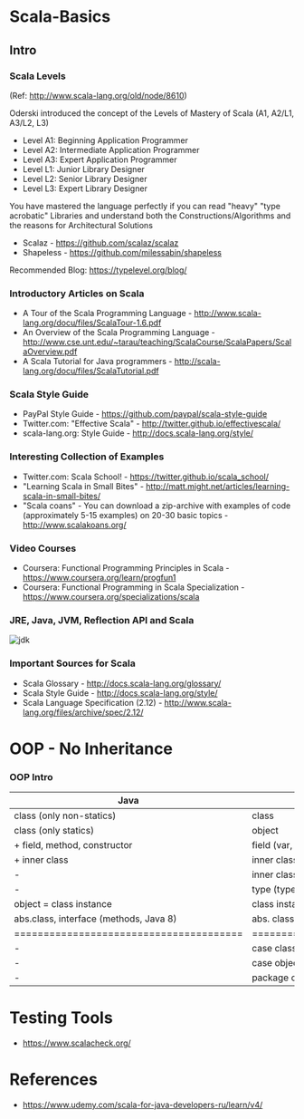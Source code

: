 # Scala-Basics

## Intro

### Scala Levels 
(Ref: http://www.scala-lang.org/old/node/8610)

Oderski introduced the concept of the Levels of Mastery of Scala (A1, A2/L1, A3/L2, L3) 
- Level A1: Beginning Application Programmer
- Level A2: Intermediate Application Programmer
- Level A3: Expert Application Programmer
- Level L1: Junior Library Designer
- Level L2: Senior Library Designer
- Level L3: Expert Library Designer

You have mastered the language perfectly if you can read "heavy" "type acrobatic" Libraries and understand both the Constructions/Algorithms and the reasons for Architectural Solutions
- Scalaz    - https://github.com/scalaz/scalaz
- Shapeless - https://github.com/milessabin/shapeless 

Recommended Blog: https://typelevel.org/blog/

### Introductory Articles on Scala
- A Tour of the Scala Programming Language - http://www.scala-lang.org/docu/files/ScalaTour-1.6.pdf
- An Overview of the Scala Programming Language - http://www.cse.unt.edu/~tarau/teaching/ScalaCourse/ScalaPapers/ScalaOverview.pdf
- A Scala Tutorial for Java programmers - http://scala-lang.org/docu/files/ScalaTutorial.pdf

### Scala Style Guide
- PayPal Style Guide - https://github.com/paypal/scala-style-guide
- Twitter.com: "Effective Scala" - http://twitter.github.io/effectivescala/
- scala-lang.org: Style Guide - http://docs.scala-lang.org/style/

### Interesting Collection of Examples
- Twitter.com: Scala School! - https://twitter.github.io/scala_school/
- "Learning Scala in Small Bites" - http://matt.might.net/articles/learning-scala-in-small-bites/
- "Scala coans" - You can download a zip-archive with examples of code (approximately 5-15 examples) on 20-30 basic topics - http://www.scalakoans.org/

### Video Courses
- Coursera: Functional Programming Principles in Scala - https://www.coursera.org/learn/progfun1
- Coursera: Functional Programming in Scala Specialization - https://www.coursera.org/specializations/scala

### JRE, Java, JVM, Reflection API and Scala

![jdk](
https://lh3.googleusercontent.com/h57LTjY5qb0bywx4TLmZRxo767teqktTzyKWENsZxnrC_J-E1dzRw-fk_q2RQPHxQsY5acbeH5p7Vxopl-sb1jZ2zzSxd5LY-kFJ0Hmc1G3LVd-kEFeOW1GepseQUmUUMWsxLNrHwtNYAmeE-i47yF0n9TOMbrNcYowiqQtwzP32ezcchsLfThZ2TgjfGvzwG7J13SnQdy70A0xykv5juEU7lkNFD-YIVKKJ8AyBziCkNj29WbmP1SeVw9r08S-7Ujr9AHX_V0UK7Q6QycFNgGKghpSsC5iXGYOwJFAtTGO3M2UMdr6I8FvGWfesoDhjCsYXzcp39fdbcgJ07Mo4mTv1dwhbnmiY8OB3qPrtseAaEbHz1I4dbu-w5t0HrejQQKa6TjoJ6wuZG3EdO0jodXB2CDPXj44qqaa1iDzG2PaCoy6jPFSr5xd9ApQPNS21MGakdwJqXnXVg7xCq9NTn7vryp7kyuJvIBmxwncjjcdH_5-zG6-jul40r3Y24EyYVcKMI0BjvpzfbHNcL0HqQiq0_rsUxhwCbBU79E4qhl1MCQnYQaZMpGvWHN63CWTF=w2884-h1458
)

### Important Sources for Scala
- Scala Glossary - http://docs.scala-lang.org/glossary/
- Scala Style Guide - http://docs.scala-lang.org/style/
- Scala Language Specification (2.12) - http://www.scala-lang.org/files/archive/spec/2.12/ 

# OOP - No Inheritance

### OOP Intro
| Java                                  | Scala                                         |  
|---------------------------------------|-----------------------------------------------|
| class (only non-statics)              | class                                         |
| class (only statics)                  | object                                        |
| + field, method, constructor          | field (var, val), method (def), constructor   | 
|	+ inner class 					              | inner class (type projection)                 |
|	-								                      | inner class (path dependent)                  |
|	- 								                    | type (type)                                   |
| object = class instance				        | class instance                                |
| abs.class, interface (methods, Java 8)| abs. class, trait (def, var, constructor)     |
|=======================================|===============================================|
|	-								                      | case class  = class  + auto-generated code    |
|	-								                      | case object = object + auto-generated code    |
|	-								                      | package object                                |

# Testing Tools
- https://www.scalacheck.org/

# References 
- https://www.udemy.com/scala-for-java-developers-ru/learn/v4/
